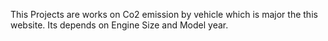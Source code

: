 This Projects are works on Co2 emission by vehicle which is major the this website. Its depends on Engine Size and Model year.
